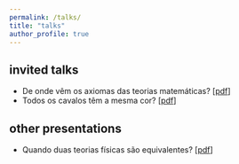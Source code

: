 ```yaml
---
permalink: /talks/
title: "talks"
author_profile: true
---
```


## invited talks

- De onde vêm os axiomas das teorias matemáticas? [[pdf](https://jucazyn.github.io/files/slide_seminariosI_24_2.pdf)]
- Todos os cavalos têm a mesma cor? [[pdf](https://jucazyn.github.io/files/slide_eamat_23_2.pdf)]

## other presentations

- Quando duas teorias físicas são equivalentes? [[pdf](https://jucazyn.github.io/files/slide_safil_25_1.pdf)]

